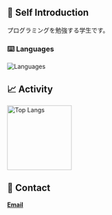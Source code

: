 ## 🩵 Self Introduction
  プログラミングを勉強する学生です。
### ⌨️ Languages
<img alt="Languages" src="https://skillicons.dev/icons?theme=light&perline=8&i=html,js,css,swift,py" />


## 📈 Activity
<p align="left"> 
<img alt="Top Langs" height="150px" src="https://github-readme-stats.vercel.app/api/top-langs/?username=ter3q&layout=compact&show_icons=true" />
</p>


## 📩 Contact 
**[Email](mailto:contact@ter3q.com)**
